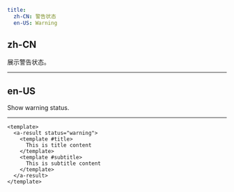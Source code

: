 ```yaml
title:
  zh-CN: 警告状态
  en-US: Warning
```

## zh-CN

展示警告状态。

---

## en-US

Show warning status.

---

```vue
<template>
  <a-result status="warning">
    <template #title>
      This is title content
    </template>
    <template #subtitle>
      This is subtitle content
    </template>
  </a-result>
</template>
```

